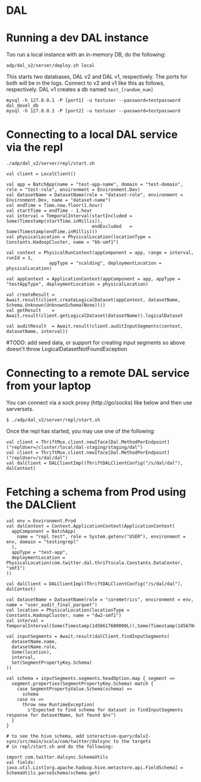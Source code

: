# DAL

# Running a dev DAL instance

Too run a local instance with an in-memory DB, do the following:

    adp/dal_v2/server/deploy.sh local

This starts two databases, DAL v2 and DAL v1, respectively. The ports for both will be in the logs.
Connect to v2 and v1 like this as follows, respectively. DAL v1 creates a db named ```test_[random_num]```

    mysql -h 127.0.0.1 -P [port1] -u testuser --password=testpassword dal_devel_db
    mysql -h 127.0.0.1 -P [port2] -u testuser --password=testpassword

# Connecting to a local DAL service via the repl

    ./adp/dal_v2/server/repl/start.sh

    val client = LocalClient()

    val app = BatchApp(name = "test-app-name", domain = "test-domain", role = "test-role", environment = Environment.Dev)
    val datasetName = DatasetName(role = "dataset-role", environment = Environment.Dev, name = "dataset-name")
    val endTime = Time.now.floor(1.hour)
    val startTime = endTime - 1.hour
    val interval = TemporalInterval(startIncluded = Some(Timestamp(startTime.inMillis)),
                                    endExcluded   = Some(Timestamp(endTime.inMillis)))
    val physicalLocation = PhysicalLocation(locationType = Constants.HadoopCluster, name = "bb-smf1")

    val context = PhysicalRunContext(appComponent = app, range = interval, runId = 1,
                    appType = "scalding", deploymentLocation = physicalLocation)

    val appContext = ApplicationContext(appComponent = app, appType = "testAppType", deploymentLocation = physicalLocation)

    val createResult = Await.result(client.createLogicalDataset(appContext, datasetName, Schema.Unknown(UnknownSchema(None))))
    val getResult    = Await.result(client.getLogicalDataset(datasetName)).logicalDataset

    val auditResult  = Await.result(client.auditInputSegments(context, datasetName, interval))

  #TODO: add seed data, or support for creating input segments so above doesn't throw LogicalDatasetNotFoundException

# Connecting to a remote DAL service from your laptop

You can connect via a sock proxy (http://go/socks) like below and then use serversets.

    $ ./adp/dal_v2/server/repl/start.sh

Once the repl has started, you may use one of the following:

    val client = ThriftMux.client.newIface[Dal.MethodPerEndpoint]("replUser=/cluster/local/dal-staging/staging/dal")
    val client = ThriftMux.client.newIface[Dal.MethodPerEndpoint]("replUser=/s/dal/dal")
    val dalClient = DALClientImpl(ThriftDALClientConfig("/s/dal/dal"), dalContext)

# Fetching a schema from Prod using the DALClient

    val env = Environment.Prod
    val dalContext = Context.ApplicationContext(ApplicationContext(
      appComponent = BatchApp(
        name = "repl test", role = System.getenv("USER"), environment = env, domain = "testingrepl"
      ),
      appType = "test-app",
      deploymentLocation = PhysicalLocation(com.twitter.dal.thriftscala.Constants.DataCenter, "smf1")
    ))

    val dalClient = DALClientImpl(ThriftDALClientConfig("/s/dal/dal"), dalContext)

    val datasetName = DatasetName(role = "coremetrics", environment = env, name = "user_audit_final_parquet")
    val location = PhysicalLocation(locationType = Constants.HadoopCluster, name = "dw2-smf1")
    val interval = TemporalInterval(Some(Timestamp(1456617600000L)),Some(Timestamp(1456704000000L)))

    val inputSegments = Await.result(dalClient.findInputSegments(
      datasetName.name,
      datasetName.role,
      Some(location),
      interval,
      Set(SegmentPropertyKey.Schema)
    ))

    val schema = inputSegments.segments.headOption.map { segment =>
      segment.properties(SegmentPropertyKey.Schema) match {
        case SegmentPropertyValue.Schema(schema) =>
          schema
        case ns =>
          throw new RuntimeException(
            s"Expected to find schema for dataset in findInputSegments response for datasetName, but found $ns")
      }
    }

    # to see the hive schema, add interactive-query/dalv2-sync/src/main/scala/com/twitter/dalsync to the targets
    # in repl/start.sh and do the following:

    import com.twitter.dalsync.SchemaUtils
    val fields: java.util.List[org.apache.hadoop.hive.metastore.api.FieldSchema] = SchemaUtils.parseSchema(schema.get)
